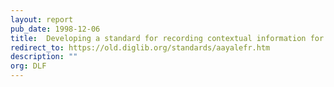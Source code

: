 ```yaml
---
layout: report
pub_date: 1998-12-06
title: 	Developing a standard for recording contextual information for archival and manuscript materials
redirect_to: https://old.diglib.org/standards/aayalefr.htm
description: ""
org: DLF
---
```

